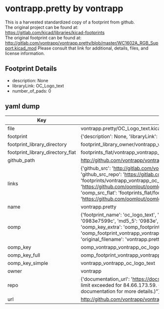 # vontrapp.pretty by vontrapp  
This is a harvested standardized copy of a footprint from github.  
The original project can be found at:  
https://gitlab.com/kicad/libraries/kicad-footprints  
The original footprint can be found at:
http://gitlab.com/vontrapp/vontrapp.pretty/blob/master/WC1602A_RGB_Support.kicad_mod
Please consult that link for additional, details, files, and license information.  
## Footprint Details
* description: None  
* libraryLink: OC_Logo_text  
* number_of_pads: 0  
## yaml dump  
| Key | Value |  
| --- | --- |  
| file | vontrapp.pretty/OC_Logo_text.kicad_mod |  
| footprint | {'description': None, 'libraryLink': 'OC_Logo_text', 'number_of_pads': 0} |  
| footprint_library_directory | footprint_library_owner/vontrapp_vontrapp.pretty |  
| footprint_library_directory_flat | footprints_flat/vontrapp_vontrapp_oc_logo_text/working |  
| github_path | http://github.com/vontrapp/vontrapp.pretty/blob/master/OC_Logo_text.kicad_mod |  
| links | {'github_src': 'http://gitlab.com/vontrapp/vontrapp.pretty/blob/master/WC1602A_RGB_Support.kicad_mod', 'github_src_repo': 'https://gitlab.com/kicad/libraries/kicad-footprints', 'oomp_bot': 'footprints/vontrapp_vontrapp_oc_logo_text/working', 'oomp_bot_github': 'https://github.com/oomlout/oomlout_oomp_footprint_bot/tree/main/footprints/vontrapp_vontrapp_oc_logo_text/working', 'oomp_src_flat': 'footprints_flat/footprints_flat/vontrapp_vontrapp_oc_logo_text/working', 'oomp_src_flat_github': 'https://github.com/oomlout/oomlout_oomp_footprint_src/tree/main/footprints_flat/vontrapp_vontrapp_oc_logo_text/working'} |  
| name | vontrapp.pretty |  
| oomp | {'footprint_name': 'oc_logo_text', 'library_name': 'vontrapp', 'md5': '0983e7599ceaec7366c5fa277ce6a22b', 'md5_10': '0983e7599c', 'md5_5': '0983e', 'md5_6': '0983e7', 'oomp_key': 'oomp_vontrapp_vontrapp_oc_logo_text', 'oomp_key_extra': 'oomp_footprint_vontrapp_vontrapp_oc_logo_text', 'oomp_key_full': 'oomp_footprint_vontrapp_vontrapp_oc_logo_text_0983e7', 'oomp_key_simple': 'vontrapp_vontrapp_oc_logo_text', 'original_filename': 'vontrapp.pretty/OC_Logo_text.kicad_mod', 'owner_name': 'vontrapp'} |  
| oomp_key | oomp_vontrapp_vontrapp_oc_logo_text |  
| oomp_key_full | oomp_footprint_vontrapp_vontrapp_oc_logo_text |  
| oomp_key_simple | vontrapp_vontrapp_oc_logo_text |  
| owner | vontrapp |  
| repo | {'documentation_url': 'https://docs.github.com/rest/overview/resources-in-the-rest-api#rate-limiting', 'message': "API rate limit exceeded for 84.66.173.59. (But here's the good news: Authenticated requests get a higher rate limit. Check out the documentation for more details.)"} |  
| url | http://github.com/vontrapp/vontrapp.pretty |  

